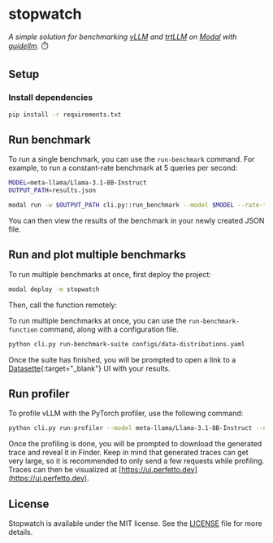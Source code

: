 # stopwatch

_A simple solution for benchmarking [vLLM](https://docs.vllm.ai/en/latest/) and [trtLLM](https://github.com/NVIDIA/TensorRT-LLM) on [Modal](https://modal.com/) with [guidellm](https://github.com/neuralmagic/guidellm)._ ⏱️

## Setup

### Install dependencies

```bash
pip install -r requirements.txt
```

## Run benchmark

To run a single benchmark, you can use the `run-benchmark` command.
For example, to run a constant-rate benchmark at 5 queries per second:

```bash
MODEL=meta-llama/Llama-3.1-8B-Instruct
OUTPUT_PATH=results.json

modal run -w $OUTPUT_PATH cli.py::run_benchmark --model $MODEL --rate-type constant --rate 5
```

You can then view the results of the benchmark in your newly created JSON file.

## Run and plot multiple benchmarks

To run multiple benchmarks at once, first deploy the project:

```bash
modal deploy -m stopwatch
```

Then, call the function remotely:

To run multiple benchmarks at once, you can use the `run-benchmark-function` command, along with a configuration file.

```bash
python cli.py run-benchmark-suite configs/data-distributions.yaml
```

Once the suite has finished, you will be prompted to open a link to a [Datasette](https://datasette.io/){:target="\_blank"} UI with your results.

## Run profiler

To profile vLLM with the PyTorch profiler, use the following command:

```bash
python cli.py run-profiler --model meta-llama/Llama-3.1-8B-Instruct --num-requests 10
```

Once the profiling is done, you will be prompted to download the generated trace and reveal it in Finder.
Keep in mind that generated traces can get very large, so it is recommended to only send a few requests while profiling.
Traces can then be visualized at [https://ui.perfetto.dev](https://ui.perfetto.dev).

## License

Stopwatch is available under the MIT license. See the [LICENSE](/LICENSE.md) file for more details.
